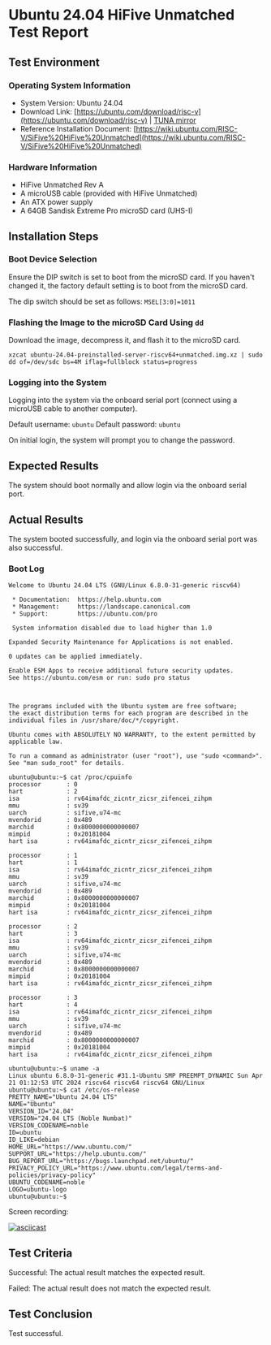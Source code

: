 # Ubuntu 24.04 HiFive Unmatched Test Report

## Test Environment

### Operating System Information

- System Version: Ubuntu 24.04
- Download Link: [https://ubuntu.com/download/risc-v](https://ubuntu.com/download/risc-v) | [TUNA mirror](https://mirror.tuna.tsinghua.edu.cn/ubuntu-cdimage/releases/noble/release/ubuntu-24.04-preinstalled-server-riscv64+unmatched.img.xz)
- Reference Installation Document: [https://wiki.ubuntu.com/RISC-V/SiFive%20HiFive%20Unmatched](https://wiki.ubuntu.com/RISC-V/SiFive%20HiFive%20Unmatched)

### Hardware Information

- HiFive Unmatched Rev A
- A microUSB cable (provided with HiFive Unmatched)
- An ATX power supply
- A 64GB Sandisk Extreme Pro microSD card (UHS-I)

## Installation Steps

### Boot Device Selection

Ensure the DIP switch is set to boot from the microSD card. If you haven't changed it, the factory default setting is to boot from the microSD card.

The dip switch should be set as follows: `MSEL[3:0]=1011`

### Flashing the Image to the microSD Card Using `dd`

Download the image, decompress it, and flash it to the microSD card.

```shell
xzcat ubuntu-24.04-preinstalled-server-riscv64+unmatched.img.xz | sudo dd of=/dev/sdc bs=4M iflag=fullblock status=progress 
```

### Logging into the System

Logging into the system via the onboard serial port (connect using a microUSB cable to another computer).

Default username: `ubuntu`
Default password: `ubuntu`

On initial login, the system will prompt you to change the password.

## Expected Results

The system should boot normally and allow login via the onboard serial port.

## Actual Results

The system booted successfully, and login via the onboard serial port was also successful.

### Boot Log

```log
Welcome to Ubuntu 24.04 LTS (GNU/Linux 6.8.0-31-generic riscv64)

 * Documentation:  https://help.ubuntu.com
 * Management:     https://landscape.canonical.com
 * Support:        https://ubuntu.com/pro

 System information disabled due to load higher than 1.0

Expanded Security Maintenance for Applications is not enabled.

0 updates can be applied immediately.

Enable ESM Apps to receive additional future security updates.
See https://ubuntu.com/esm or run: sudo pro status



The programs included with the Ubuntu system are free software;
the exact distribution terms for each program are described in the
individual files in /usr/share/doc/*/copyright.

Ubuntu comes with ABSOLUTELY NO WARRANTY, to the extent permitted by
applicable law.

To run a command as administrator (user "root"), use "sudo <command>".
See "man sudo_root" for details.

ubuntu@ubuntu:~$ cat /proc/cpuinfo
processor       : 0
hart            : 2
isa             : rv64imafdc_zicntr_zicsr_zifencei_zihpm
mmu             : sv39
uarch           : sifive,u74-mc
mvendorid       : 0x489
marchid         : 0x8000000000000007
mimpid          : 0x20181004
hart isa        : rv64imafdc_zicntr_zicsr_zifencei_zihpm

processor       : 1
hart            : 1
isa             : rv64imafdc_zicntr_zicsr_zifencei_zihpm
mmu             : sv39
uarch           : sifive,u74-mc
mvendorid       : 0x489
marchid         : 0x8000000000000007
mimpid          : 0x20181004
hart isa        : rv64imafdc_zicntr_zicsr_zifencei_zihpm

processor       : 2
hart            : 3
isa             : rv64imafdc_zicntr_zicsr_zifencei_zihpm
mmu             : sv39
uarch           : sifive,u74-mc
mvendorid       : 0x489
marchid         : 0x8000000000000007
mimpid          : 0x20181004
hart isa        : rv64imafdc_zicntr_zicsr_zifencei_zihpm

processor       : 3
hart            : 4
isa             : rv64imafdc_zicntr_zicsr_zifencei_zihpm
mmu             : sv39
uarch           : sifive,u74-mc
mvendorid       : 0x489
marchid         : 0x8000000000000007
mimpid          : 0x20181004
hart isa        : rv64imafdc_zicntr_zicsr_zifencei_zihpm

ubuntu@ubuntu:~$ uname -a
Linux ubuntu 6.8.0-31-generic #31.1-Ubuntu SMP PREEMPT_DYNAMIC Sun Apr 21 01:12:53 UTC 2024 riscv64 riscv64 riscv64 GNU/Linux
ubuntu@ubuntu:~$ cat /etc/os-release
PRETTY_NAME="Ubuntu 24.04 LTS"
NAME="Ubuntu"
VERSION_ID="24.04"
VERSION="24.04 LTS (Noble Numbat)"
VERSION_CODENAME=noble
ID=ubuntu
ID_LIKE=debian
HOME_URL="https://www.ubuntu.com/"
SUPPORT_URL="https://help.ubuntu.com/"
BUG_REPORT_URL="https://bugs.launchpad.net/ubuntu/"
PRIVACY_POLICY_URL="https://www.ubuntu.com/legal/terms-and-policies/privacy-policy"
UBUNTU_CODENAME=noble
LOGO=ubuntu-logo
ubuntu@ubuntu:~$
```

Screen recording:

[![asciicast](https://asciinema.org/a/gAA0BN4Xo1fR6gBNDaCud8pPY.svg)](https://asciinema.org/a/gAA0BN4Xo1fR6gBNDaCud8pPY)

## Test Criteria

Successful: The actual result matches the expected result.

Failed: The actual result does not match the expected result.

## Test Conclusion

Test successful.
